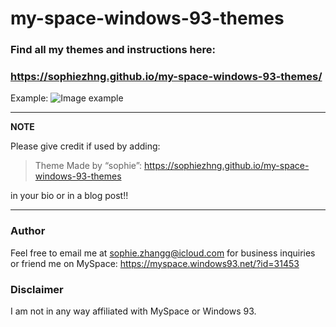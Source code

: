 # my-space-windows-93-themes

### Find all my themes and instructions here:
### https://sophiezhng.github.io/my-space-windows-93-themes/
Example:
![Image example](https://i.imgur.com/Y4izWgm.png)

---
**NOTE**

Please give credit if used by adding:

> Theme Made by “sophie”: https://sophiezhng.github.io/my-space-windows-93-themes

in your bio or in a blog post!!

---

### Author
Feel free to email me at sophie.zhangg@icloud.com for business inquiries or friend me on MySpace: https://myspace.windows93.net/?id=31453

### Disclaimer
I am not in any way affiliated with MySpace or Windows 93.
